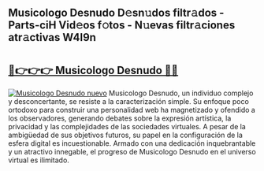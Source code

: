 ## Musicologo Desnudo D𝚎sn𝚞dos filtr𝚊dos - Parts-ciH Vid𝚎os f𝚘tos - N𝚞evas filtr𝚊ciones atr𝚊ctivas W4I9n

# <h2><a href="http://mbdwlgj.tromn.icu/?c=Musicologo+Desnudo">🔗👉👉👉 Musicologo Desnudo 🔗🔗</a></h2>

[![Musicologo Desnudo nuevo](https://i.imgur.com/pEAQMta.gif)](http://mbdwlgj.tromn.icu/?c=Musicologo+Desnudo)
Musicologo Desnudo, un individuo complejo y desconcertante, se resiste a la caracterización simple. Su enfoque poco ortodoxo para construir una personalidad web ha magnetizado y ofendido a los observadores, generando debates sobre la expresión artística, la privacidad y las complejidades de las sociedades virtuales. A pesar de la ambigüedad de sus objetivos futuros, su papel en la configuración de la esfera digital es incuestionable. Armado con una dedicación inquebrantable y un atractivo innegable, el progreso de Musicologo Desnudo en el universo virtual es ilimitado.
